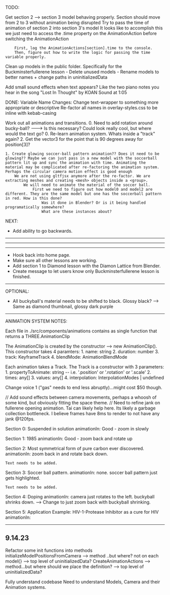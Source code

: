 
TODO: 


Get section 2 --> section 3 model behaving properly. Section should move from 2 to 3 without animation being disrupted
    Try to pass the time of animation of section 2 into section 3's model
        It looks like to accomplish this we just need to access the .time property on the AnimationAction before switching the AnimationAction 

        First, log the AnimationActions[section].time to the console. 
        Then, figure out how to write the logic for passing the time variable properly.




Clean up models in the public folder. Specifically for the Buckminsterfullerene lesson
    - Delete unused models
    - Rename models to better names + change paths in uninitializedData


Add small sound effects when text appears? Like the two piano notes
you hear in the song "Lost In Thought" by KOAN Sound at 1:05

























DONE:
    Variable Name Changes:
        Change text-wrapper to something more appropriate or descriptive
        Re-factor all names in overlay-styles.css to be inline with kebab-casing




























Work out all animations and transitions.
    0. Need to add rotation around bucky-ball? ---> Is this necessary? Could look really cool, but where would the text go?
        0. Re-learn animation system. Whats inside a "track" again?
        2. Get the vector3 for the point that is 90 degrees away for position[3]?

    1. Create glowing soccer-ball pattern animation?? Does it need to be glowing?? Maybe we can just pass in a new model with the soccerball pattern lit up and sync the animation with time. Animating the material may be complicated after re-factoring the animation system. Perhaps the circular camera motion effect is good enough 
        We are not using gltfjsx anymore after the re-factor. We are extracting meshes and creating <mesh> objects inside a <group>.
            We will need to animate the material of the soccer ball. 
                First we need to figure out how model0 and model2 are different. They are the same model but one has the soccerball pattern in red. How is this done?
                    Was it done in Blender? Or is it being handled programatically somewhere? 
                    What are these instances about?











NEXT:

- Add ability to go backwards.
------------------------
------------------------
------------------------
- Hook back into home page. 
- Make sure all other lessons are working.
- Add section 1 to Diamond lesson with the Diamon Lattice from Blender. 
- Create message to let users know only Buckminsterfullerene lesson is finished.
--------------------------

OPTIONAL:
- All buckyball's material needs to be shifted to black. Glossy black? --> Same as diamond thumbnail, glossy dark purple

--------------------------




ANIMATION SYSTEM NOTES: 

Each file in ./src/components/animations contains as single function that returns a THREE.AnimationClip 

The AnimationClip is created by the constructor --> new AnimationClip().
    This constructor takes 4 paramters:
        1. name: string
        2. duration: number
        3. track: KeyframeTrack
        4. blendMode: AnimationBlendMode 

Each animation takes a Track. 
The Track is a constructor with 3 parameters: 
    1. propertyToAnimate: string -- i.e. '.position' or '.rotation' or '.scale'
    2. times: any[]
    3. values: any[]
    4. interpolation: InterpolationModes | undefined










Change voice 1 ("gas" needs to end less abruptly)...might cost $50 though.




// Add sound effects between camera movements, perhaps a whoosh of some kind, but obviously fitting the space theme.
// Need to refine jank on fullerene opening animation. Tai can likely help here. Its likely a garbage collection bottleneck. I believe frames have 8ms to render to not have any jank @120fps.



Section 0: Suspended in solution
    animationIn: Good - zoom in slowly

Section 1: 1985
    animationIn: Good - zoom back and rotate up

Section 2: Most symmetrical form of pure carbon ever discovered. 
    animationIn:  zoom back in and rotate back down.

    Text needs to be added.

Section 3: Soccer ball pattern. 
    animationIn: none. soccer ball pattern just gets highlighted.

    Text needs to be added. 

Section 4: Doping 
    animationIn: camera just rotates to the left. buckyball shrinks down. --> Change to just zoom back with buckyball shrinking.

Section 5: Application Example: HIV-1-Protease Inhibitor as a cure for HIV
    animationIn: 








------------------------------------
9.14.23
------------------------------------
Refactor some init functions into methods 
    initializeModelPositionsFromCamera --> method ..but where? not on each model{} --> top level of uninitializedData?
    CreateAnimationActions --> method...but where should we place the definition? --> top level of uninitializedData?

Fully understand codebase
    Need to understand Models, Camera and their Animation systems.